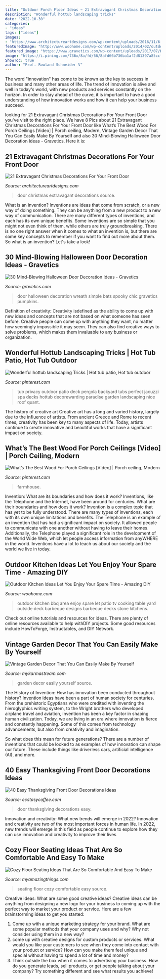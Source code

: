 ```yaml
---
title: "Outdoor Porch Floor Ideas ~ 21 Extravagant Christmas Decorations For Your Front Door"
description: "Wonderful hottub landscaping tricks"
date: "2022-10-30"
categories:
- "ideas"
tags: ["ideas"]
images:
- "https://www.architectureartdesigns.com/wp-content/uploads/2016/11/6-41.jpg"
featuredImage: "http://www.woohome.com/wp-content/uploads/2014/02/outdoor-kitchen-15.jpg"
featured_image: "https://www.gravetics.com/wp-content/uploads/2017/07/Hang-a-rustic-spooky-wreath-from-your-door.-Use-vines-and-chic-black-bats.-As-simple-as-that..jpg"
image: "https://i.pinimg.com/736x/8a/fd/66/8afd66b736ba1af2d81397a85ccf9870.jpg"
ShowToc: true
author: "Prof. Rowland Schneider V"
---
```



The word "innovation" has come to be known as the key to success in business and many other areas of life. The trend of innovation is alive and well in today's world, with new products and services constantly on the horizon. In order to stay ahead of the curve, it is important to have a good understanding of how innovation works and how it can help your business succeed.

	

		
looking for 21 Extravagant Christmas Decorations For Your Front Door you've visit to the right place. We have 8 Pics about 21 Extravagant Christmas Decorations For Your Front Door like What’s The Best Wood For Porch Ceilings [Video] | Porch ceiling, Modern, Vintage Garden Decor That You Can Easily Make By Yourself and also 30 Mind-Blowing Halloween Door Decoration Ideas - Gravetics. Here it is:
		
    
## 21 Extravagant Christmas Decorations For Your Front Door

<img loading=lazy src="https://www.architectureartdesigns.com/wp-content/uploads/2016/11/6-41.jpg" onerror="this.onerror=null;this.src='https://tse1.mm.bing.net/th?id=OIP.diSiDxS9NFbvGvW6Qqh8GAHaLI&amp;pid=15.1';" alt="21 Extravagant Christmas Decorations For Your Front Door">

_Source: architectureartdesigns.com_

>door christmas extravagant decorations source. 

	

What is an invention?
Inventions are ideas that come from scratch, or a new way of doing something. They can be anything from a new product to a new way of communication. There are many different types of inventions, and each has its own unique benefits. Some inventions are so simple that you might not even think of them, while others are truly groundbreaking. There is no one right answer when it comes to what an invention is, but there are some key concepts to remember if you want to find out more about them. So what is an invention? Let's take a look!

    
## 30 Mind-Blowing Halloween Door Decoration Ideas - Gravetics

<img loading=lazy src="https://www.gravetics.com/wp-content/uploads/2017/07/Hang-a-rustic-spooky-wreath-from-your-door.-Use-vines-and-chic-black-bats.-As-simple-as-that..jpg" onerror="this.onerror=null;this.src='https://tse1.mm.bing.net/th?id=OIP.YA6B6JJcgHFk7IKCXr2HkQHaLH&amp;pid=15.1';" alt="30 Mind-Blowing Halloween Door Decoration Ideas - Gravetics">

_Source: gravetics.com_

>door halloween decoration wreath simple bats spooky chic gravetics pumpkins. 

	

Definition of creativity:
Creativity isdefined as the ability to come up with new ideas and concepts that are not based on what someone has seen before. Creative people can come up with anything they want, no matter how seemingly impossible it may seem. They can also find creative ways to solve problems, which makes them invaluable to any business or organization.

    
## Wonderful Hottub Landscaping Tricks | Hot Tub Patio, Hot Tub Outdoor

<img loading=lazy src="https://i.pinimg.com/736x/94/59/2b/94592bb647ba589f9e659222a0ec4e5c.jpg" onerror="this.onerror=null;this.src='https://tse3.mm.bing.net/th?id=OIP.U4yB6SNHSsWiiXArVOmDOgHaLG&amp;pid=15.1';" alt="Wonderful hottub landscaping Tricks | Hot tub patio, Hot tub outdoor">

_Source: pinterest.com_

>tub privacy outdoor patio deck pergola backyard tubs perfect jacuzzi spa decks hottub decorewarding paradise garden landscaping nice roof quant. 

	

The history of creative art
Creative art has a long and varied history, largely due to the influence of artists. From ancient Greece and Rome to recent times, creativity has been key to many aspects of life. Today, artists continue to create innovative and beautiful works that have a significant impact on society.

    
## What’s The Best Wood For Porch Ceilings [Video] | Porch Ceiling, Modern

<img loading=lazy src="https://i.pinimg.com/736x/8a/fd/66/8afd66b736ba1af2d81397a85ccf9870.jpg" onerror="this.onerror=null;this.src='https://tse4.mm.bing.net/th?id=OIP.-igRp5B1dmSUk08Gx1RKKgHaNK&amp;pid=15.1';" alt="What’s The Best Wood For Porch Ceilings [Video] | Porch ceiling, Modern">

_Source: pinterest.com_

>farmhouse. 

	

Invention: What are its boundaries and how does it work?
Inventions, like the Telephone and the Internet, have been around for centuries. What are their boundaries and how does it work? Invention is a complex topic that has yet to be fully understood. There are many types of inventions, each with its own unique limitations and benefits. The Telephone is an example of an invention that has had a significant impact on society. It allowed people to communicate with one another without having to leave their homes. Additionally, the Telephone played a significant role in the development of the World Wide Web, which let people access information from anyWHERE in the world. Inventions have a lot to teach us about our society and the world we live in today.

    
## Outdoor Kitchen Ideas Let You Enjoy Your Spare Time - Amazing DIY

<img loading=lazy src="http://www.woohome.com/wp-content/uploads/2014/02/outdoor-kitchen-15.jpg" onerror="this.onerror=null;this.src='https://tse2.mm.bing.net/th?id=OIP.aBX0IHzMpmdlZpbli8pgXgHaJ4&amp;pid=15.1';" alt="Outdoor Kitchen Ideas Let You Enjoy Your Spare Time - Amazing DIY">

_Source: woohome.com_

>outdoor kitchen bbq area enjoy spare let patio tv cooking table yard outside deck barbeque designs barbecue decks stone kitchens. 

	

Check out online tutorials and resources for ideas. There are plenty of online resources available to help withDIY projects. Some good resources include HowToForge, Instructables, and DIY Network. 

    
## Vintage Garden Decor That You Can Easily Make By Yourself

<img loading=lazy src="http://mykarmastream.com/wp-content/uploads/2017/08/vintage-garden-decor-12.jpg" onerror="this.onerror=null;this.src='https://tse1.mm.bing.net/th?id=OIP.XUpHMkjz1vYTgcB9a6d6mgHaKI&amp;pid=15.1';" alt="Vintage Garden Decor That You Can Easily Make By Yourself">

_Source: mykarmastream.com_

>garden decor easily yourself source. 

	

The History of Invention: How has innovation been conducted throughout history?
Invention ideas have been a part of human society for centuries. From the prehistoric Egyptians who were credited with inventing the hieroglyphics writing system, to the Wright brothers who developed airplane travel and aviation, invention has been a key factor in shaping human civilization. 
Today, we are living in an era where innovation is fierce and constantly happening. Some of this comes from technology advancements, but also from creativity and imagination. 

So what does this mean for future generations? There are a number of inventions that could be looked to as examples of how innovation can shape our future. These include things like driverless cars, artificial intelligence (AI), and more.

    
## 40 Easy Thanksgiving Front Door Decorations Ideas

<img loading=lazy src="https://i1.wp.com/www.ecstasycoffee.com/wp-content/uploads/2016/10/Thanksgiving-Front-Door-Decorations-13.jpg?resize=510%2C680" onerror="this.onerror=null;this.src='https://tse1.mm.bing.net/th?id=OIP.ftgLEwJowab5hv_kvsBSpwHaJ4&amp;pid=15.1';" alt="40 Easy Thanksgiving Front Door Decorations Ideas">

_Source: ecstasycoffee.com_

>door thanksgiving decorations easy. 

	

Innovation and creativity: What new trends will emerge in 2022?
Innovation and creativity are two of the most important forces in human life. In 2022, new trends will emerge in this field as people continue to explore how they can use innovation and creativity to improve their lives.

    
## Cozy Floor Seating Ideas That Are So Comfortable And Easy To Make

<img loading=lazy src="http://myamazingthings.com/wp-content/uploads/2017/08/floor-seating-15.jpeg" onerror="this.onerror=null;this.src='https://tse2.mm.bing.net/th?id=OIP.yqSk2HP2zcImSHNkM2JMBAHaLH&amp;pid=15.1';" alt="Cozy Floor Seating Ideas That Are So Comfortable And Easy To Make">

_Source: myamazingthings.com_

>seating floor cozy comfortable easy source. 

	

Creative ideas: What are some good creative ideas?
Creative ideas can be anything from designing a new logo for your business to coming up with the perfect way to market your product or service. Here are a few brainstorming ideas to get you started: 
1. Come up with a unique marketing strategy for your brand. What are some popular methods that your company uses and why? Why not consider using them in a new way? 
2. come up with creative designs for custom products or services. What would you like your customers to see when they come into contact with your product or service? How can you make them feel unique and special without having to spend a lot of time and money? 
3. Think outside the box when it comes to advertising your business. How do you generate leads, sell products, or get people talking about your company? Try something different and see what results you achieve!

